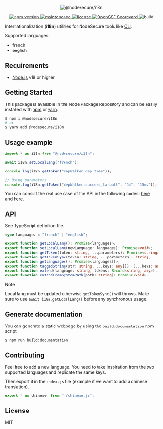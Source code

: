<p align="center">
  <img src="https://user-images.githubusercontent.com/4438263/226019205-7d86a8d5-345f-416f-bc8d-c4aef6f12868.jpg" alt="@nodesecure/i18n">
</p>

<p align="center">
    <a href="https://github.com/NodeSecure/blob/master/workspaces/i18n">
      <img src="https://img.shields.io/badge/dynamic/json.svg?style=for-the-badge&url=https://raw.githubusercontent.com/NodeSecure/scanner/blob/master/workspaces/i18n/package.json&query=$.version&label=Version" alt="npm version">
    </a>
    <a href="https://github.com/NodeSecure/scanner/graphs/commit-activity">
      <img src="https://img.shields.io/badge/Maintained%3F-yes-green.svg?style=for-the-badge" alt="maintenance">
    </a>
    <a href="https://github.com/NodeSecure/scanner/blob/master/workspaces/i18n/blob/master/LICENSE">
      <img src="https://img.shields.io/github/license/NodeSecure/scanner.svg?style=for-the-badge" alt="license">
    </a>
    <a href="https://api.securityscorecards.dev/projects/github.com/NodeSecure/scanner">
      <img src="https://api.securityscorecards.dev/projects/github.com/NodeSecure/scanner/badge?style=for-the-badge" alt="OpenSSF Scorecard">
    </a>
      <img src="https://img.shields.io/github/actions/workflow/status/NodeSecure/scanner/node.js.yml?style=for-the-badge" alt="build">
</p>

Internationalization (**i18n**) utilities for NodeSecure tools like [CLI](https://github.com/NodeSecure/cli). 

Supported languages:
- french
- english

## Requirements
- [Node.js](https://nodejs.org/en/) v18 or higher

## Getting Started

This package is available in the Node Package Repository and can be easily installed with [npm](https://docs.npmjs.com/getting-started/what-is-npm) or [yarn](https://yarnpkg.com).

```bash
$ npm i @nodesecure/i18n
# or
$ yarn add @nodesecure/i18n
```

## Usage example

```js
import * as i18n from "@nodesecure/i18n";

await i18n.setLocalLang("french");

console.log(i18n.getToken("depWalker.dep_tree"));

// Using parameters
console.log(i18n.getToken("depWalker.success_tarball", "14", "15ms"));
```

You can consult the real use case of the API in the following codes: [here](https://github.com/NodeSecure/cli/blob/master/src/commands/lang.js) and [here](https://github.com/NodeSecure/cli/blob/master/src/commands/vulnerability.js).

## API

See TypeScript definition file.

```ts
type languages = "french" | "english";

export function getLocalLang(): Promise<languages>;
export function setLocalLang(newLanguage: languages): Promise<void>;
export function getToken(token: string, ...parameters): Promise<string>;
export function getTokenSync(token: string, ...parameters): string;
export function getLanguages(): Promise<languages[]>;
export function taggedString(str: string, ...keys: any[]): (...keys: any[]) => string;
export function extend(language: string, tokens: Record<string, any>): void;
export function extendFromSystemPath(path: string): Promise<void>;
```

> [!NOTE]
> Local lang must be updated otherwise `getTokenSync()` will throws. Make sure to use `await i18n.getLocalLang()` before any synchronous usage.

## Generate documentation

You can generate a static webpage by using the `build:documentation` npm script:

```bash
$ npm run build:documentation
```

## Contributing
Feel free to add a new language. You need to take inspiration from the two supported languages and replicate the same keys.

Then export it in the `index.js` file (example if we want to add a chinese translation).

```js
export * as chinese  from "./chinese.js";
```
## License
MIT
